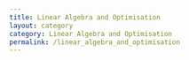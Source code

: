 ```yaml
---
title: Linear Algebra and Optimisation
layout: category
category: Linear Algebra and Optimisation
permalink: /linear_algebra_and_optimisation
---
```

